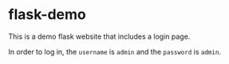 # flask-demo

This is a demo flask website that includes a login page.

In order to log in, the `username` is `admin` and the `password` is `admin`.